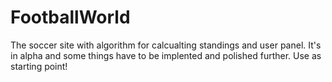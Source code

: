 # FootballWorld

The soccer site with algorithm for calcualting standings and user panel. It's in alpha and some things have to be implented and polished further. Use as starting point!
